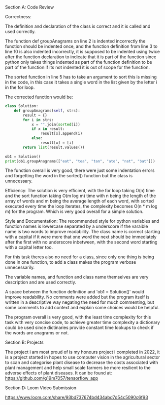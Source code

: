 Section A: Code Review

Correctness:

The definition and declaration of the class is correct and it is called and used correctly.

The function def groupAnagrams on line 2 is indented incorrectly the function should be indented once, 
and the function definition from line 3 to line 10 is also indented incorrectly, it is supposed to be indented using twice after the function declaration to indicate that it is part of the function since python only takes things indented as part of the function definition to be part of the function if its not indented it is out of scope for the function.

The sorted function in line 5 has to take an argument to sort this is missing in the code, 
in this case it takes a single word in the list given by the letter i in the for loop.

The corrected function would be:

```python
class Solution:
    def groupAnagrams(self, strs):
        result = {}
        for i in strs:
            x = "".join(sorted(i))
            if x in result:
                result[x].append(i)
            else:
                result[x] = [i]
        return list(result.values())
    
ob1 = Solution()
print(ob1.groupAnagrams(["eat", "tea", "tan", "ate", "nat", "bat"]))
```

The function overall is very good, there were just some indentation errors and forgetting the word in the sorted() function but the class is unnecessary.

Efficiency:
The solution is very efficient, with the for loop taking O(n) time and the sort function taking O(m log m) time with n being the length of the array of words and m being the average length of each word, with sorted executed every time the loop iterates, the complexity becomes O(n * m log m) for the program. Which is very good overall for a simple solution.

Style and Documentation:
The recommended style for python variables and function names is lowercase separated by a underscore if the varaible name is two words to improve readability. 
The class name is correct starting with a capital if it were more that one word the next should be immediately after the first with no underscore inbetween, with the second word starting with a capital letter too.

For this task theres also no need for a class, since only one thing is being done in one function, to add a class makes the program verbose unnecessarily.

The variable names, and function and class name themselves are very description and are used correctly.

A space between the function definition and 'ob1 = Solution()' would improve readability.
No comments were added but the program itself is written in a descriptive way negating the need for much commenting, but some comments to add context and explain some choices would be helpful.

The program overall is very good, with the least time complexity for this task with very concise code, to achieve greater time complexity a dictionary could be used since dictinaries provide constant time lookups to check if the words are anagrams or not.



Section B: Projects

The project i am most proud of is my honours project i completed in 2022, it is a project started in hopes to use computer vision in the agricultural sector to scan and categorise plant disease to decrease the costs associated with plant management and help small scale farmers be more resilient to the adverse effects of plant diseases.
It can be found at: https://github.com/g19m7057/tensorflow_app



Section D: Loom Video Submission

https://www.loom.com/share/93bd737674bd434abd7d54c5090c6f93